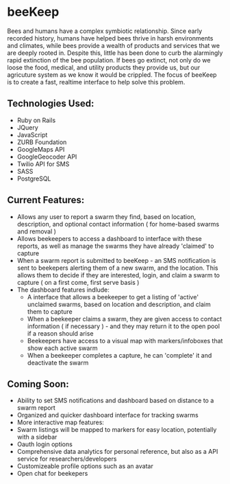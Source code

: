 # beeKeep

<p>Bees and humans have a complex symbiotic relationship. Since early recorded history, humans have helped bees thrive in harsh environments and climates, while bees provide a wealth of products and services that we are deeply rooted in. Despite this, little has been done to curb the alarmingly rapid extinction of the bee population. If bees go extinct, not only do we loose the food, medical, and utility products they provide us, but our agricuture system as we know it would be crippled. The focus of beeKeep is to create a fast, realtime interface to help solve this problem.</p>

## Technologies Used:

* Ruby on Rails
* JQuery
* JavaScript
* ZURB Foundation
* GoogleMaps API
* GoogleGeocoder API
* Twilio API for SMS
* SASS
* PostgreSQL



## Current Features:
* Allows any user to report a swarm they find, based on location, description, and optional contact information ( for home-based swarms and removal )
* Allows beekeepers to access a dashboard to interface with these reports, as well as manage the swarms they have already 'claimed' to capture
* When a swarm report is submitted to beeKeep - an SMS notification is sent to beekepers alerting them of a new swarm, and the location. This allows them to decide if they are interested, login, and claim a swarm to capture ( on a first come, first serve basis )
* The dashboard features indlude:
  * A interface that allows a beekeeper to get a listing of 'active' unclaimed swarms, based on location and description, and claim them to capture
  * When a beekeeper claims a swarm, they are given access to contact information ( if necessary ) - and they may return it to the open pool if a reason should arise
  * Beekeepers have access to a visual map with markers/infoboxes that show each active swarm
  * When a beekeeper completes a capture, he can 'complete' it and deactivate the swarm

## Coming Soon:
* Ability to set SMS notifications and dashboard based on distance to a swarm report
* Organized and quicker dashboard interface for tracking swarms
* More interactive map features:
 * Swarm listings will be mapped to markers for easy location, potentially with a sidebar
* Oauth login options
* Comprehensive data analytics for personal reference, but also as a API service for researchers/developers
* Customizeable profile options such as an avatar
* Open chat for beekepers
